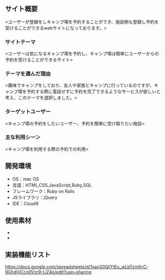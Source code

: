 # <CampGO>

## サイト概要
<ユーザーが登録をしキャンプ場を予約することができ、施設側も登録し予約を受けることができるwebサイトになっております。>
### サイトテーマ
<ユーザーは気になるキャンプ場を予約し、キャンプ場は簡単にユーザーからの予約を受けることができるサイト>

### テーマを選んだ理由
<趣味でキャンプをしており、友人や家族とキャンプに行っているのですが、キャンプ場を予約する際に電話せずに予約を完了できるようなサービスが欲しいと考え、このテーマを選択しました。>

### ターゲットユーザー
<キャンプ場の予約をしたいユーザー、予約を簡単に受け取りたい施設>

### 主な利用シーン
<キャンプ場を利用する際の予約での利用>

## 開発環境
- OS：mac OS
- 言語：HTML,CSS,JavaScript,Ruby,SQL
- フレームワーク：Ruby on Rails
- JSライブラリ：jQuery
- IDE：Cloud9

## 使用素材
- 
- 

## 実装機能リスト
https://docs.google.com/spreadsheets/d/1xacG0QtYtEo_wLbTzmIIyC-9GhdVjCco0Vzr9-LjZ4o/edit?usp=sharing